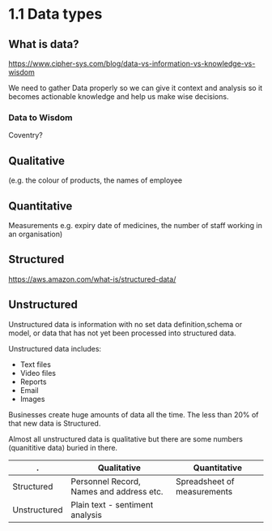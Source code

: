 # 1.1 Data types

## What is data?

<https://www.cipher-sys.com/blog/data-vs-information-vs-knowledge-vs-wisdom>

We need to gather Data properly so we can give it context and analysis so it becomes actionable knowledge and help us make wise decisions.

### Data to Wisdom

Coventry?



## Qualitative


 (e.g. the colour of products, the
names of employee

## Quantitative

Measurements 
e.g. expiry date of medicines, the number of staff working in an organisation)



## Structured

<https://aws.amazon.com/what-is/structured-data/>

## Unstructured

Unstructured data is information with no set data definition,schema or model, or data that has not yet been processed into structured data. 

Unstructured data includes:

* Text files
* Video files
* Reports
* Email
* Images

Businesses create huge amounts of data all the time. The less than 20% of that new data is Structured. 

Almost all unstructured data is qualitative but there are some numbers (quanititive data) buried in there.


|.           | Qualitative| Quantitative|
|------------|------------|-------------|
| Structured | Personnel Record, Names and address etc. | Spreadsheet of measurements |
|Unstructured| Plain text - sentiment analysis ||
